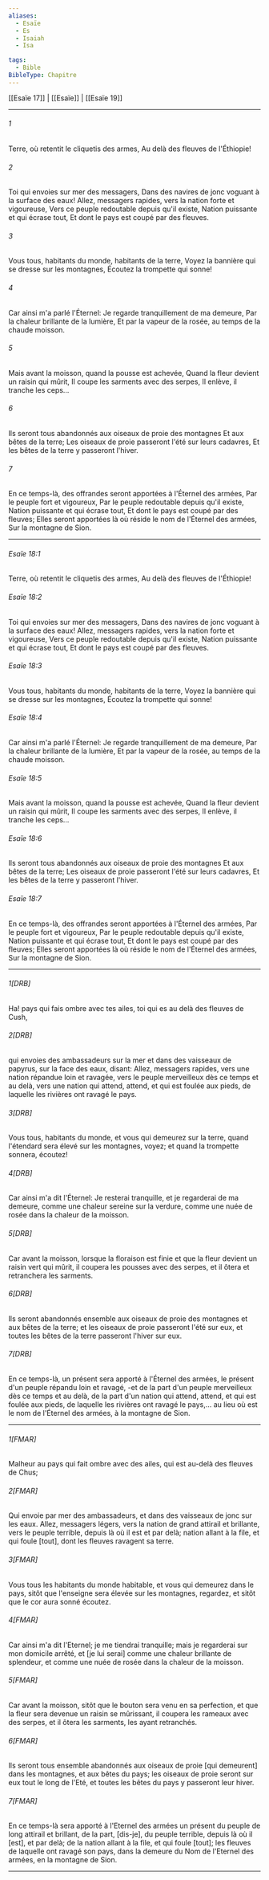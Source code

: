 ```yaml
---
aliases:
  - Esaïe
  - Es
  - Isaiah
  - Isa

tags:
  - Bible
BibleType: Chapitre
---
```

[[Esaïe 17]] | [[Esaïe]] | [[Esaïe 19]]

---
###### 1
Terre, où retentit le cliquetis des armes, Au delà des fleuves de l'Éthiopie!
###### 2
Toi qui envoies sur mer des messagers, Dans des navires de jonc voguant à la surface des eaux! Allez, messagers rapides, vers la nation forte et vigoureuse, Vers ce peuple redoutable depuis qu'il existe, Nation puissante et qui écrase tout, Et dont le pays est coupé par des fleuves.
###### 3
Vous tous, habitants du monde, habitants de la terre, Voyez la bannière qui se dresse sur les montagnes, Écoutez la trompette qui sonne!
###### 4
Car ainsi m'a parlé l'Éternel: Je regarde tranquillement de ma demeure, Par la chaleur brillante de la lumière, Et par la vapeur de la rosée, au temps de la chaude moisson.
###### 5
Mais avant la moisson, quand la pousse est achevée, Quand la fleur devient un raisin qui mûrit, Il coupe les sarments avec des serpes, Il enlève, il tranche les ceps…
###### 6
Ils seront tous abandonnés aux oiseaux de proie des montagnes Et aux bêtes de la terre; Les oiseaux de proie passeront l'été sur leurs cadavres, Et les bêtes de la terre y passeront l'hiver.
###### 7
En ce temps-là, des offrandes seront apportées à l'Éternel des armées, Par le peuple fort et vigoureux, Par le peuple redoutable depuis qu'il existe, Nation puissante et qui écrase tout, Et dont le pays est coupé par des fleuves; Elles seront apportées là où réside le nom de l'Éternel des armées, Sur la montagne de Sion.

---
###### Esaïe 18:1
Terre, où retentit le cliquetis des armes, Au delà des fleuves de l'Éthiopie!
###### Esaïe 18:2
Toi qui envoies sur mer des messagers, Dans des navires de jonc voguant à la surface des eaux! Allez, messagers rapides, vers la nation forte et vigoureuse, Vers ce peuple redoutable depuis qu'il existe, Nation puissante et qui écrase tout, Et dont le pays est coupé par des fleuves.
###### Esaïe 18:3
Vous tous, habitants du monde, habitants de la terre, Voyez la bannière qui se dresse sur les montagnes, Écoutez la trompette qui sonne!
###### Esaïe 18:4
Car ainsi m'a parlé l'Éternel: Je regarde tranquillement de ma demeure, Par la chaleur brillante de la lumière, Et par la vapeur de la rosée, au temps de la chaude moisson.
###### Esaïe 18:5
Mais avant la moisson, quand la pousse est achevée, Quand la fleur devient un raisin qui mûrit, Il coupe les sarments avec des serpes, Il enlève, il tranche les ceps…
###### Esaïe 18:6
Ils seront tous abandonnés aux oiseaux de proie des montagnes Et aux bêtes de la terre; Les oiseaux de proie passeront l'été sur leurs cadavres, Et les bêtes de la terre y passeront l'hiver.
###### Esaïe 18:7
En ce temps-là, des offrandes seront apportées à l'Éternel des armées, Par le peuple fort et vigoureux, Par le peuple redoutable depuis qu'il existe, Nation puissante et qui écrase tout, Et dont le pays est coupé par des fleuves; Elles seront apportées là où réside le nom de l'Éternel des armées, Sur la montagne de Sion.

---
###### 1[DRB]
Ha! pays qui fais ombre avec tes ailes, toi qui es au delà des fleuves de Cush,
###### 2[DRB]
qui envoies des ambassadeurs sur la mer et dans des vaisseaux de papyrus, sur la face des eaux, disant: Allez, messagers rapides, vers une nation répandue loin et ravagée, vers le peuple merveilleux dès ce temps et au delà, vers une nation qui attend, attend, et qui est foulée aux pieds, de laquelle les rivières ont ravagé le pays.
###### 3[DRB]
Vous tous, habitants du monde, et vous qui demeurez sur la terre, quand l'étendard sera élevé sur les montagnes, voyez; et quand la trompette sonnera, écoutez!
###### 4[DRB]
Car ainsi m'a dit l'Éternel: Je resterai tranquille, et je regarderai de ma demeure, comme une chaleur sereine sur la verdure, comme une nuée de rosée dans la chaleur de la moisson.
###### 5[DRB]
Car avant la moisson, lorsque la floraison est finie et que la fleur devient un raisin vert qui mûrit, il coupera les pousses avec des serpes, et il ôtera et retranchera les sarments.
###### 6[DRB]
Ils seront abandonnés ensemble aux oiseaux de proie des montagnes et aux bêtes de la terre; et les oiseaux de proie passeront l'été sur eux, et toutes les bêtes de la terre passeront l'hiver sur eux.
###### 7[DRB]
En ce temps-là, un présent sera apporté à l'Éternel des armées, le présent d'un peuple répandu loin et ravagé, -et de la part d'un peuple merveilleux dès ce temps et au delà, de la part d'un nation qui attend, attend, et qui est foulée aux pieds, de laquelle les rivières ont ravagé le pays,… au lieu où est le nom de l'Éternel des armées, à la montagne de Sion.

---
###### 1[FMAR]
Malheur au pays qui fait ombre avec des ailes, qui est au-delà des fleuves de Chus;
###### 2[FMAR]
Qui envoie par mer des ambassadeurs, et dans des vaisseaux de jonc sur les eaux. Allez, messagers légers, vers la nation de grand attirail et brillante, vers le peuple terrible, depuis là où il est et par delà; nation allant à la file, et qui foule [tout], dont les fleuves ravagent sa terre.
###### 3[FMAR]
Vous tous les habitants du monde habitable, et vous qui demeurez dans le pays, sitôt que l'enseigne sera élevée sur les montagnes, regardez, et sitôt que le cor aura sonné écoutez.
###### 4[FMAR]
Car ainsi m'a dit l'Eternel; je me tiendrai tranquille; mais je regarderai sur mon domicile arrêté, et [je lui serai] comme une chaleur brillante de splendeur, et comme une nuée de rosée dans la chaleur de la moisson.
###### 5[FMAR]
Car avant la moisson, sitôt que le bouton sera venu en sa perfection, et que la fleur sera devenue un raisin se mûrissant, il coupera les rameaux avec des serpes, et il ôtera les sarments, les ayant retranchés.
###### 6[FMAR]
Ils seront tous ensemble abandonnés aux oiseaux de proie [qui demeurent] dans les montagnes, et aux bêtes du pays; les oiseaux de proie seront sur eux tout le long de l'Eté, et toutes les bêtes du pays y passeront leur hiver.
###### 7[FMAR]
En ce temps-là sera apporté à l'Eternel des armées un présent du peuple de long attirail et brillant, de la part, [dis-je], du peuple terrible, depuis là où il [est], et par delà; de la nation allant à la file, et qui foule [tout]; les fleuves de laquelle ont ravagé son pays, dans la demeure du Nom de l'Eternel des armées, en la montagne de Sion.

---
